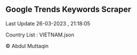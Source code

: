 

## Google Trends Keywords Scraper 
 
Last Update 26-03-2023 , 21:18:05

Country List :
VIETNAM.json



© Abdul Muttaqin 
